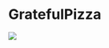 # GratefulPizza
<img src = https://res.cloudinary.com/teepublic/image/private/s--jvvUDdIg--/t_Resized%20Artwork/c_fit,g_north_west,h_1054,w_1054/co_ffffff,e_outline:53/co_ffffff,e_outline:inner_fill:53/co_bbbbbb,e_outline:3:1000/c_mpad,g_center,h_1260,w_1260/b_rgb:eeeeee/c_limit,f_jpg,h_630,q_90,w_630/v1521829058/production/designs/2522492_0.jpg> 
